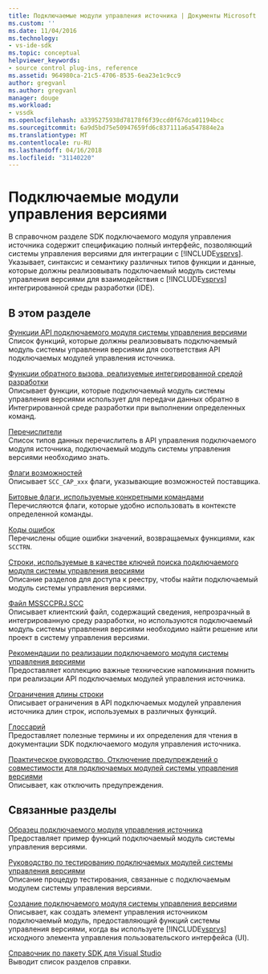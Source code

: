 ```yaml
---
title: Подключаемые модули управления источника | Документы Microsoft
ms.custom: ''
ms.date: 11/04/2016
ms.technology:
- vs-ide-sdk
ms.topic: conceptual
helpviewer_keywords:
- source control plug-ins, reference
ms.assetid: 964980ca-21c5-4706-8535-6ea23e1c9cc9
author: gregvanl
ms.author: gregvanl
manager: douge
ms.workload:
- vssdk
ms.openlocfilehash: a3395275938d78178f6f39ccd0f67dca01194bcc
ms.sourcegitcommit: 6a9d5bd75e50947659fd6c837111a6a547884e2a
ms.translationtype: MT
ms.contentlocale: ru-RU
ms.lasthandoff: 04/16/2018
ms.locfileid: "31140220"
---
```

# <a name="source-control-plug-ins"></a>Подключаемые модули управления версиями
В справочном разделе SDK подключаемого модуля управления источника содержит спецификацию полный интерфейс, позволяющий системы управления версиями для интеграции с [!INCLUDE[vsprvs](../code-quality/includes/vsprvs_md.md)]. Указывает, синтаксис и семантику различных типов функции и данные, которые должны реализовывать подключаемый модуль системы управления версиями для взаимодействия с [!INCLUDE[vsprvs](../code-quality/includes/vsprvs_md.md)] интегрированной среды разработки (IDE).  
  
## <a name="in-this-section"></a>В этом разделе  
 [Функции API подключаемого модуля системы управления версиями](../extensibility/source-control-plug-in-api-functions.md)  
 Список функций, которые должны реализовывать подключаемый модуль системы управления версиями для соответствия API подключаемых модулей управления источника.  
  
 [Функции обратного вызова, реализуемые интегрированной средой разработки](../extensibility/callback-functions-implemented-by-the-ide.md)  
 Описывает функции, которые подключаемый модуль системы управления версиями использует для передачи данных обратно в Интегрированной среде разработки при выполнении определенных команд.  
  
 [Перечислители](../extensibility/enumerators.md)  
 Список типов данных перечислитель в API управления подключаемого модуля источника, подключаемый модуль системы управления версиями необходимо знать.  
  
 [Флаги возможностей](../extensibility/capability-flags.md)  
 Описывает `SCC_CAP_xxx` флаги, указывающие возможностей поставщика.  
  
 [Битовые флаги, используемые конкретными командами](../extensibility/bitflags-used-by-specific-commands.md)  
 Перечисляются флаги, которые удобно использовать в контексте определенной команды.  
  
 [Коды ошибок](../extensibility/error-codes.md)  
 Перечислены общие ошибки значений, возвращаемых функциями, как `SCCTRN`.  
  
 [Строки, используемые в качестве ключей поиска подключаемого модуля системы управления версиями](../extensibility/strings-used-as-keys-for-finding-a-source-control-plug-in.md)  
 Описание разделов для доступа к реестру, чтобы найти подключаемый модуль системы управления версиями.  
  
 [Файл MSSCCPRJ.SCC](../extensibility/mssccprj-scc-file.md)  
 Описывает клиентский файл, содержащий сведения, непрозрачный в интегрированную среду разработки, но используются подключаемый модуль системы управления версиями необходимо найти решение или проект в систему управления версиями.  
  
 [Рекомендации по реализации подключаемого модуля системы управления версиями](../extensibility/best-practices-for-implementing-a-source-control-plug-in.md)  
 Предоставляет коллекцию важные технические напоминания помнить при реализации API подключаемых модулей управления источника.  
  
 [Ограничения длины строки](../extensibility/restrictions-on-string-lengths.md)  
 Описывает ограничения в API подключаемых модулей управления источника длин строк, используемых в различных функций.  
  
 [Глоссарий](../extensibility/source-control-plug-in-glossary.md)  
 Предоставляет полезные термины и их определения для чтения в документации SDK подключаемого модуля управления источника.  
  
 [Практическое руководство. Отключение предупреждений о совместимости для подключаемых модулей системы управления версиями](../extensibility/how-to-turn-off-compatibility-warnings-for-source-control-plug-ins.md)  
 Описывает, как отключить предупреждения.  
  
## <a name="related-sections"></a>Связанные разделы  
 [Образец подключаемого модуля управления источника](http://msdn.microsoft.com/en-us/61de7d2b-71db-451e-8e3e-d41b11c7a4ca)  
 Предоставляет пример функций подключаемый модуль системы управления версиями.  
  
 [Руководство по тестированию подключаемых модулей системы управления версиями](../extensibility/internals/test-guide-for-source-control-plug-ins.md)  
 Описание процедур тестирования, связанные с подключаемым модулем системы управления версиями.  
  
 [Создание подключаемого модуля системы управления версиями](../extensibility/internals/creating-a-source-control-plug-in.md)  
 Описывает, как создать элемент управления источником подключаемый модуль, предоставляющий функций системы управления версиями, когда вы используете [!INCLUDE[vsprvs](../code-quality/includes/vsprvs_md.md)] исходного элемента управления пользовательского интерфейса (UI).  
  
 [Справочник по пакету SDK для Visual Studio](../extensibility/visual-studio-sdk-reference.md)  
 Выводит список разделов справки.